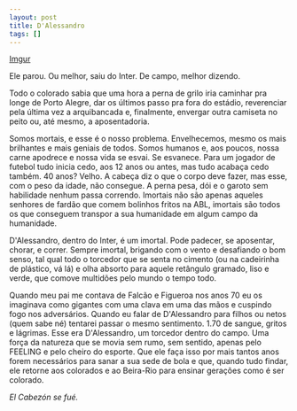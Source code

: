 ```yaml
---
layout: post
title: D'Alessandro
tags: []
---
```


[Imgur](https://i.imgur.com/vaaA24k.jpg)

Ele parou. Ou melhor, saiu do Inter. De campo, melhor dizendo.

Todo o colorado sabia que uma hora a perna de grilo iria caminhar pra longe de Porto Alegre, dar os últimos passo pra fora do estádio, reverenciar pela última vez a arquibancada e, finalmente, envergar outra camiseta no peito ou, até mesmo, a aposentadoria.

Somos mortais, e esse é o nosso problema. Envelhecemos, mesmo os mais brilhantes e mais geniais de todos. Somos humanos e, aos poucos, nossa carne apodrece e nossa vida se esvai. Se esvanece. Para um jogador de futebol tudo inicia cedo, aos 12 anos ou antes, mas tudo acabaça cedo também. 40 anos? Velho. A cabeça diz o que o corpo deve fazer, mas esse, com o peso da idade, não consegue. A perna pesa, dói e o garoto sem habilidade nenhum passa correndo. Imortais não são apenas aqueles senhores de fardão que comem bolinhos fritos na ABL, imortais são todos os que conseguem transpor a sua humanidade em algum campo da humanidade.

D'Alessandro, dentro do Inter, é um imortal. Pode padecer, se aposentar, chorar, e correr. Sempre imortal, brigando com o vento e desafiando o bom senso, tal qual todo o torcedor que se senta no cimento (ou na cadeirinha de plástico, vá lá) e olha absorto para aquele retângulo gramado, liso e verde, que comove multidões pelo mundo o tempo todo.

Quando meu pai me contava de Falcão e Figueroa nos anos 70 eu os imaginava como gigantes com uma clava em uma das mãos e cuspindo fogo nos adversários. Quando eu falar de D'Alessandro para filhos ou netos (quem sabe né) tentarei passar o mesmo sentimento. 1.70 de sangue, gritos e lágrimas. Esse era D'Alessandro, um torcedor dentro do campo. Uma força da natureza que se movia sem rumo, sem sentido, apenas pelo FEELING e pelo cheiro do esporte. Que ele faça isso por mais tantos anos forem necessários para sanar a sua sede de bola e que, quando tudo findar, ele retorne aos colorados e ao Beira-Rio para ensinar gerações como é ser colorado.

*El Cabezón se fué.*
